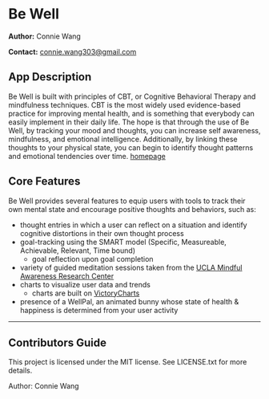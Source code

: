 # Be Well
**Author:** Connie Wang

**Contact:** connie.wang303@gmail.com

## App Description
Be Well is built with principles of CBT, or Cognitive Behavioral Therapy and mindfulness techniques. CBT is the most widely used evidence-based practice for improving mental health, and is something that everybody can easily implement in their daily life. The hope is that through the use of Be Well, by tracking your mood and thoughts, you can increase self awareness, mindfulness, and emotional intelligence. Additionally, by linking these thoughts to your physical state, you can begin to identify thought patterns and emotional tendencies over time. 
[homepage](screenshots/HomePage.png)

## Core Features
Be Well provides several features to equip users with tools to track their own mental state and encourage positive thoughts and behaviors, such as:
* thought entries in which a user can reflect on a situation and identify cognitive distortions in their own thought process
* goal-tracking using the SMART model (Specific, Measureable, Achievable, Relevant, Time bound)
    * goal reflection upon goal completion
* variety of guided meditation sessions taken from the [UCLA Mindful Awareness Research Center](http://marc.ucla.edu/default.cfm)
* charts to visualize user data and trends
    * charts are built on [VictoryCharts](https://formidable.com/open-source/victory/)
* presence of a WellPal, an animated bunny whose state of health & happiness is determined from your user activity

***
## Contributors Guide
This project is licensed under the MIT license. See LICENSE.txt for more details.

Author: Connie Wang
